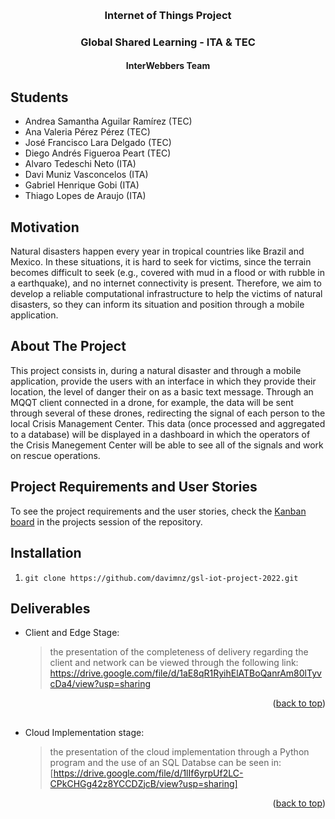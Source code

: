 <a name="readme-top"></a>

<br />
<div align="center">
  <h3 align="center">Internet of Things Project</h3>
  <h3 align="center">Global Shared Learning - ITA & TEC</h3>
  <h4 align="center">InterWebbers Team</h4>

</div>

## Students

  - Andrea Samantha Aguilar Ramírez (TEC)
  - Ana Valeria Pérez Pérez (TEC)
  - José Francisco Lara Delgado (TEC)
  - Diego Andrés Figueroa Peart (TEC)
  - Alvaro Tedeschi Neto (ITA)
  - Davi Muniz Vasconcelos (ITA)
  - Gabriel Henrique Gobi (ITA)
  - Thiago Lopes de Araujo (ITA)

## Motivation

Natural disasters happen every year in tropical countries like Brazil and Mexico. In these situations, it is hard to seek for victims, since the terrain becomes difficult to seek (e.g., covered with mud in a flood or with rubble in a earthquake), and no internet connectivity is present. Therefore, we aim to develop a reliable computational infrastructure to help the victims of natural disasters, so they can inform its situation and position through a mobile application.

## About The Project

This project consists in, during a natural disaster and through a mobile application, provide the users with an interface in which they provide their location, the level of danger their on as a basic text message. Through an MQQT client connected in a drone, for example, the data will be sent through several of these drones, redirecting the signal of each person to the local Crisis Management Center. This data (once processed and aggregated to a database) will be displayed in a dashboard in which the operators of the Crisis Manegement Center will be able to see all of the signals and work on rescue operations.

## Project Requirements and User Stories
To see the project requirements and the user stories, check the [Kanban board](https://github.com/users/davimnz/projects/1) in the projects session of the repository.

## Installation

1. `git clone https://github.com/davimnz/gsl-iot-project-2022.git`

## Deliverables

- Client and Edge Stage: 
  
  > the presentation of the completeness of delivery regarding the client and network can be viewed through the following link:
  > https://drive.google.com/file/d/1aE8qR1RyihElATBoQanrAm80lTyvcDa4/view?usp=sharing

<p align="right">(<a href="#readme-top">back to top</a>)</p>

##
- Cloud Implementation stage: 
  
  > the presentation of the cloud implementation through a Python program and the use of an SQL Databse can be seen in:
  > [https://drive.google.com/file/d/1lIf6yrpUf2LC-CPkCHGg42z8YCCDZjcB/view?usp=sharing]

<p align="right">(<a href="#readme-top">back to top</a>)</p>
